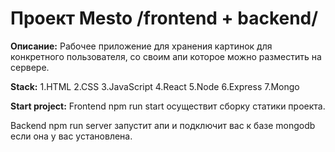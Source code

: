 # Проект Mesto /frontend + backend/

**Описание:**
Рабочее приложение для хранения картинок для конкретного пользователя, со своим апи которое можно разместить на сервере.

**Stack:**
1.HTML
2.CSS
3.JavaScript
4.React
5.Node
6.Express
7.Mongo

**Start project:**
Frontend
npm run start  осуществит сборку статики проекта.

Backend
npm run server запустит апи и подключит вас к базе mongodb если она у вас установлена.
